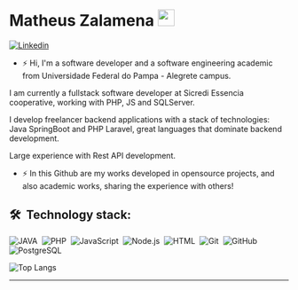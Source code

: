 # Matheus Zalamena <img src="https://raw.githubusercontent.com/kaueMarques/kaueMarques/master/hi.gif" width="30px">

[![Linkedin](https://img.shields.io/badge/-LINKEDIN-blue?style=for-the-badge&logo=Linkedin&logoColor=white)](https://www.linkedin.com/in/matheus-zalamena)

- ⚡ Hi, I'm a software developer and a software engineering academic from Universidade Federal do Pampa - Alegrete campus.

 I am currently a fullstack software developer at Sicredi Essencia cooperative, working with PHP, JS and SQLServer.

 I develop freelancer backend applications with a stack of technologies: Java SpringBoot and PHP Laravel, great languages that dominate backend development.

 Large experience with Rest API development.

- ⚡ In this Github are my works developed in opensource projects, and also academic works, sharing the experience with others!

## 🛠 &nbsp;Technology stack:
![JAVA](https://img.shields.io/badge/-JAVA-05122A?style=flat&logo=java)&nbsp;
![PHP](https://img.shields.io/badge/-PHP-05122A?style=flat&logo=php)&nbsp;
![JavaScript](https://img.shields.io/badge/-JavaScript-05122A?style=flat&logo=javascript)&nbsp;
![Node.js](https://img.shields.io/badge/-Node.js-05122A?style=flat&logo=node.js)&nbsp;
![HTML](https://img.shields.io/badge/-HTML-05122A?style=flat&logo=HTML5)&nbsp;
![Git](https://img.shields.io/badge/-Git-05122A?style=flat&logo=git)&nbsp;
![GitHub](https://img.shields.io/badge/-GitHub-05122A?style=flat&logo=github)&nbsp;
![PostgreSQL](https://img.shields.io/badge/-PostgreSQL-05122A?style=flat&logo=postgresql)&nbsp;

 


![Top Langs](https://github-readme-stats.vercel.app/api/top-langs/?username=Matheuszl&layout=compact&theme=midnight-purple)

***
